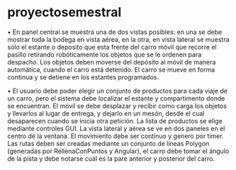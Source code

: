 # proyectosemestral

• En panel central se muestra una de dos vistas posibles: en una se debe 
mostrar toda la bodega en vista aérea, en la otra, en vista lateral se 
muestra sólo el estante o deposito que esta frente del carro móvil que 
recorre el pasillo retirando robóticamente los objetos que se le ordenen 
para despacho. Los objetos deben moverse del depósito al móvil de 
manera automática, cuando el carro está detenido. El carro se mueve en 
forma continua y se detiene en los estantes programados.

• El usuario debe poder elegir un conjunto de productos para cada viaje de 
un carro, pero el sistema debe localizar el estante y compartimento donde 
se encuentran. El móvil se debe desplazar y recibir como carga los objetos 
y llevarlos al lugar de entrega, y dejarlo en un mesón, desde el cual 
desaparecen cuando se inicia otra petición. La lista de productos se elige 
mediante controles GUI. La vista lateral y aérea se ve en dos paneles en el 
centro de la ventana. El movimiento debe ser continuo y genero por timer. 
Las rutas deben ser creadas mediante un conjunto de líneas Polygon 
(generadas por RellenaConPuntos y Angular), el carro debe tomar el 
ángulo de la pista y debe notarse cuál es la pare anterior y posterior del 
carro. 
